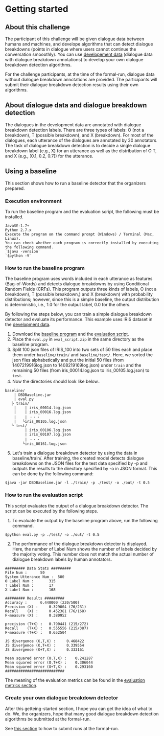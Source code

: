 # Getting started

## About this challenge

The participant of this challenge will be given dialogue data between humans and machines, and develope algorithms that can detect 
dialogue breakdowns (points in dialogue where users cannot continue the conversation smooothly). You can use [developement data](datasets) (dialogue data
with dialogue breakdown annotations) to develop your own dialogue breakdown detection algorithms.

For the challenge participants, at the time of the formal-run, dialogue data without dialogue breakdown annotations are provided.
The participants will submit their dialogue breakdown detection results using their own algorithms.

## About dialogue data and dialogue breakdown detection

The dialogues in the development data are annotated with dialogue breakdown detection labels. There are three types of labels:
O (not a breakdown), T (possible breakdown), and X (breakdown). For most of the dialogues, each utterance of the dialogues are annotated by 30 annotators.
The task of dialogue breakdown detection is to decide a single dialogue breakdown label (e.g., X) for an utterance as well as the distribution of O T, and X
(e.g., [0.1, 0.2, 0.7]) for the utterance.

## Using a baseline

This section shows how to run a baseline detector that the organizers prepared.

### Execution environment

To run the baseline program and the evaluation script, the following must be installed.

~~~~
JavaSE-1.7+
Python 2.7.x
Execute the program on the command prompt (Windows) / Terminal (Mac, Linux). 
You can check whether each program is correctly installed by executing the following command.  
`$java -version`  
`$python -V`
~~~~

### How to run the baseline program

The baseline program uses words included in each utterance as features (Bag-of-Words) and detects dialogue breakdowns by using Conditional Random Fields (CRFs).
This program outputs three kinds of labels, O (not a breakdown), T (possible breakdown,) and X (breakdown) with probability distributions; however,
since this is a simple baseline, the output distribution is deterministic, i.e., 1.0 for the output label, 0.0 for the others.

By following the steps below, you can train a simple dialogue breakdown detector and evaluate its performance. This example uses IRIS dataset in
the [development data](datasets).

1. Download the [baseline program](https://dbd-challenge.github.io/dbdc3/) and the [evaluation script](https://dbd-challenge.github.io/dbdc3/).
2. Place the `eval.py` in `eval_script.zip` in the same directory as the baseline program.
3. Split 100 json files of IRIS_100 into two sets of 50 files each and place them under `baseline/train/` and `baseline/test/`.
   Here, we sorted the json files alphabetically and put the initial 50 files (from 1407219916log.json to 1408219169log.json) under `train` and
   the remaining 50 files (from iris_00014.log.json to iris_00105.log.json) to `test`.
4. Now the directories should look like below．
~~~~
baseline/
    | DBDBaseline.jar 
    | eval.py
   ├ train/
    |    | iris_00014.log.json
    |    | iris_00016.log.json
    |    | ・・・
    |   └iris_00105.log.json
   └ test/
         | iris_00106.log.json
         | iris_00107.log.json
         | ・・・
        └iris_00161.log.json
~~~~
5. Let's train a dialogue breakdown detector by using the data in baseline/train/. After training,
the created model detects dialogue breakdowns on the JSON files for the test data
specified by -p and outputs the results to the directory specified by -o in JSON format. This can be
done by the following command:

`$java -jar DBDBaseline.jar -l ./train/ -p ./test/ -o ./out/ -t 0.5`

### How to run the evaluation script

This script evaluates the output of a dialogue breakdown detector. The script can be executed by the following steps.

1. To evaluate the output by the baseline program above, run the following command.

`$python eval.py -p ./test/ -o ./out/ -t 0.5`

2. The performance of the dialogue breakdown detector is displayed. Here, the number of Label Num shows the
number of labels decided by the majority voting. This number does not match the actual number of dialogue breakdown
labels by human annotators.
~~~~
######### Data Stats #########
File Num : 		50
System Utterance Num : 	500
O Label Num : 		315
T Label Num : 		17
X Label Num : 		168

######### Results #########
Accuracy : 		0.440000 (220/500)
Precision (X) : 	0.329004 (76/231)
Recall    (X) : 	0.452381 (76/168)
F-measure (X) : 	0.380952

precision (T+X) : 	0.790441 (215/272)
Recall    (T+X) : 	0.555556 (215/387)
F-measure (T+X) : 	0.652504

JS divergence (O,T,X) : 	0.468422
JS divergence (O,T+X) : 	0.339554
JS divergence (O+T,X) : 	0.333161

Mean squared error (O,T,X) : 	0.241287
Mean squared error (O,T+X) : 	0.306044
Mean squared error (O+T,X) : 	0.293160
###########################
~~~~

The meaning of the evaluation metrics can be found in the [evaluation metrics section](https://dbd-challenge.github.io/dbdc3/evaluation_metrics).

### Create your own dialogue breakdown detector

After this getteing-started section, I hope you can get the idea of what to do. We, the organizers,
hope that many good dialogue breakdown detection algorithms be submitted at the formal-run.

See [this section](https://dbd-challenge.github.io/dbdc3/how_to_submit_runs) to how to submit runs at the formal-run.




